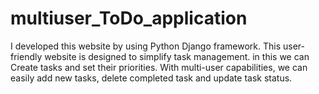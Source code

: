 # multiuser_ToDo_application
I developed this website by using Python Django framework. This user-friendly website is designed to simplify task management. in this we can Create tasks and set their priorities. With multi-user capabilities, we can easily add new tasks, delete completed task and update task status.
